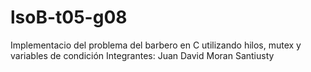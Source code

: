 # lsoB-t05-g08

Implementacio del problema del barbero en C utilizando hilos, mutex y variables de condición
Integrantes:
Juan David Moran Santiusty
